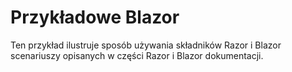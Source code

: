 # <a name="blazor-sample"></a>Przykładowe Blazor

Ten przykład ilustruje sposób używania składników Razor i Blazor scenariuszy opisanych w części Razor i Blazor dokumentacji.

